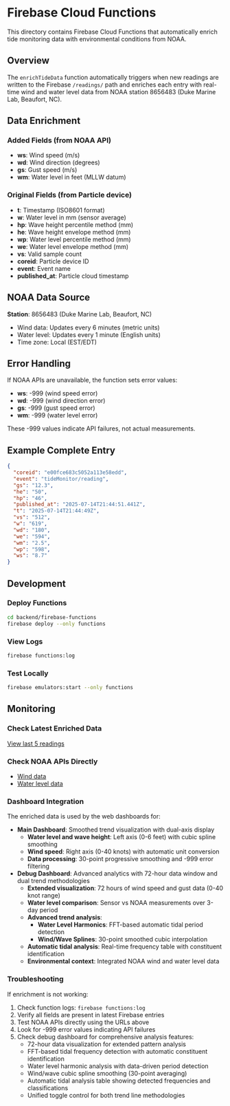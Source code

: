 # Firebase Cloud Functions

This directory contains Firebase Cloud Functions that automatically enrich tide monitoring data with environmental conditions from NOAA.

## Overview

The `enrichTideData` function automatically triggers when new readings are written to the Firebase `/readings/` path and enriches each entry with real-time wind and water level data from NOAA station 8656483 (Duke Marine Lab, Beaufort, NC).

## Data Enrichment

### Added Fields (from NOAA API)
- **ws**: Wind speed (m/s) 
- **wd**: Wind direction (degrees)
- **gs**: Gust speed (m/s)
- **wm**: Water level in feet (MLLW datum)

### Original Fields (from Particle device)
- **t**: Timestamp (ISO8601 format)
- **w**: Water level in mm (sensor average)
- **hp**: Wave height percentile method (mm)
- **he**: Wave height envelope method (mm) 
- **wp**: Water level percentile method (mm)
- **we**: Water level envelope method (mm)
- **vs**: Valid sample count
- **coreid**: Particle device ID
- **event**: Event name
- **published_at**: Particle cloud timestamp

## NOAA Data Source

**Station**: 8656483 (Duke Marine Lab, Beaufort, NC)
- Wind data: Updates every 6 minutes (metric units)
- Water level: Updates every 1 minute (English units)
- Time zone: Local (EST/EDT)

## Error Handling

If NOAA APIs are unavailable, the function sets error values:
- **ws**: -999 (wind speed error)
- **wd**: -999 (wind direction error)
- **gs**: -999 (gust speed error)
- **wm**: -999 (water level error)

These -999 values indicate API failures, not actual measurements.

## Example Complete Entry

```json
{
  "coreid": "e00fce683c5052a113e58edd",
  "event": "tideMonitor/reading",
  "gs": "12.3",
  "he": "50", 
  "hp": "46",
  "published_at": "2025-07-14T21:44:51.441Z",
  "t": "2025-07-14T21:44:49Z",
  "vs": "512",
  "w": "619",
  "wd": "180",
  "we": "594",
  "wm": "2.5",
  "wp": "598",
  "ws": "8.7"
}
```

## Development

### Deploy Functions
```bash
cd backend/firebase-functions
firebase deploy --only functions
```

### View Logs
```bash
firebase functions:log
```

### Test Locally
```bash
firebase emulators:start --only functions
```

## Monitoring

### Check Latest Enriched Data
[View last 5 readings](https://tide-monitor-boron-default-rtdb.firebaseio.com/readings.json?orderBy="$key"&limitToLast=5)

### Check NOAA APIs Directly
- [Wind data](https://api.tidesandcurrents.noaa.gov/api/prod/datagetter?date=latest&station=8656483&product=wind&units=metric&time_zone=lst_ldt&format=json&application=Michael.wayne.jones@gmail.com)
- [Water level data](https://api.tidesandcurrents.noaa.gov/api/prod/datagetter?date=latest&station=8656483&product=water_level&datum=MLLW&time_zone=lst_ldt&units=english&format=json&application=Michael.wayne.jones@gmail.com)

### Dashboard Integration

The enriched data is used by the web dashboards for:
- **Main Dashboard**: Smoothed trend visualization with dual-axis display
  - **Water level and wave height**: Left axis (0-6 feet) with cubic spline smoothing
  - **Wind speed**: Right axis (0-40 knots) with automatic unit conversion
  - **Data processing**: 30-point progressive smoothing and -999 error filtering
- **Debug Dashboard**: Advanced analytics with 72-hour data window and dual trend methodologies
  - **Extended visualization**: 72 hours of wind speed and gust data (0-40 knot range)
  - **Water level comparison**: Sensor vs NOAA measurements over 3-day period
  - **Advanced trend analysis**: 
    - **Water Level Harmonics**: FFT-based automatic tidal period detection
    - **Wind/Wave Splines**: 30-point smoothed cubic interpolation
  - **Automatic tidal analysis**: Real-time frequency table with constituent identification
  - **Environmental context**: Integrated NOAA wind and water level data

### Troubleshooting

If enrichment is not working:
1. Check function logs: `firebase functions:log`
2. Verify all fields are present in latest Firebase entries
3. Test NOAA APIs directly using the URLs above
4. Look for -999 error values indicating API failures
5. Check debug dashboard for comprehensive analysis features:
   - 72-hour data visualization for extended pattern analysis
   - FFT-based tidal frequency detection with automatic constituent identification
   - Water level harmonic analysis with data-driven period detection
   - Wind/wave cubic spline smoothing (30-point averaging)
   - Automatic tidal analysis table showing detected frequencies and classifications
   - Unified toggle control for both trend line methodologies